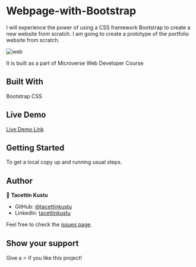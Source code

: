 # Webpage-with-Bootstrap
I will experience the power of using a CSS framework Bootstrap to create a new website from scratch. I am going to create a prototype of the portfolio website from scratch.

![web](https://user-images.githubusercontent.com/51737508/120549781-aefe2c00-c3fc-11eb-9280-56cc1e5d7e36.PNG)


It is built as a part of Microverse Web Developer Course

## Built With

Bootstrap
CSS


## Live Demo

[Live Demo Link](https://tacettinkustu.github.io/My-Portfolio-Website/)


## Getting Started

To get a local copy up and running usual steps.


## Author
👤 **Tacettin Kustu**

- GitHub: [@tacettinkustu](https://github.com/tacettinkustu)
- LinkedIn: [tacettinkustu](https://www.linkedin.com/in/tacettin-k%C3%BCst%C3%BC-aaba721b5/)

Feel free to check the [issues page](../../issues/).

## Show your support

Give a ⭐️ if you like this project!
